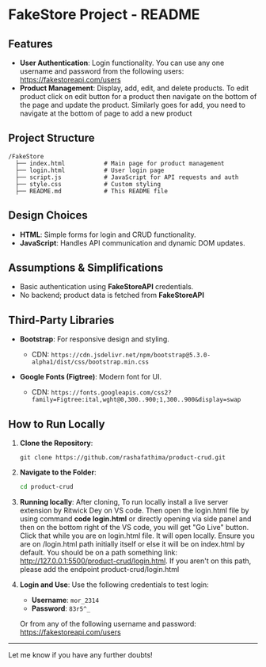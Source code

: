 # FakeStore Project - README

## Features

* **User Authentication**: Login functionality. You can use any one username and password from the following users: https://fakestoreapi.com/users
* **Product Management**: Display, add, edit, and delete products. To edit product click on edit button for a product then navigate on the bottom of the page and update the product. Similarly goes for add, you need to navigate at the bottom of page to add a new product

## Project Structure

```
/FakeStore
  ├── index.html           # Main page for product management
  ├── login.html           # User login page
  ├── script.js            # JavaScript for API requests and auth
  ├── style.css            # Custom styling
  ├── README.md            # This README file
```

## Design Choices

* **HTML**: Simple forms for login and CRUD functionality.
* **JavaScript**: Handles API communication and dynamic DOM updates.

## Assumptions & Simplifications

* Basic authentication using **FakeStoreAPI** credentials.
* No backend; product data is fetched from **FakeStoreAPI**

## Third-Party Libraries

* **Bootstrap**: For responsive design and styling.

  * CDN: `https://cdn.jsdelivr.net/npm/bootstrap@5.3.0-alpha1/dist/css/bootstrap.min.css`
* **Google Fonts (Figtree)**: Modern font for UI.

  * CDN: `https://fonts.googleapis.com/css2?family=Figtree:ital,wght@0,300..900;1,300..900&display=swap`

## How to Run Locally

1. **Clone the Repository**:

   ```bash/terminal of your vs code
   git clone https://github.com/rashafathima/product-crud.git
   ```
2. **Navigate to the Folder**:

   ```bash
   cd product-crud
   ```
3. **Running locally**:
   After cloning, To run locally install a live server extension by Ritwick Dey on VS code. Then open the login.html file by using command **code login.html** or directly opening via side panel and then on the bottom right of the VS code, you will get "Go Live" button. Click that while you are on login.html file. It will open locally. Ensure you are on /login.html path initially itself or else it will be on index.html by default. You should be on a path something link: http://127.0.0.1:5500/product-crud/login.html. If you aren't on this path, please add the endpoint product-crud/login.html
4. **Login and Use**:
   Use the following credentials to test login:

   * **Username**: `mor_2314`
   * **Password**: `83r5^_`
  
   Or from any of the following username and password: https://fakestoreapi.com/users

---

Let me know if you have any further doubts!


